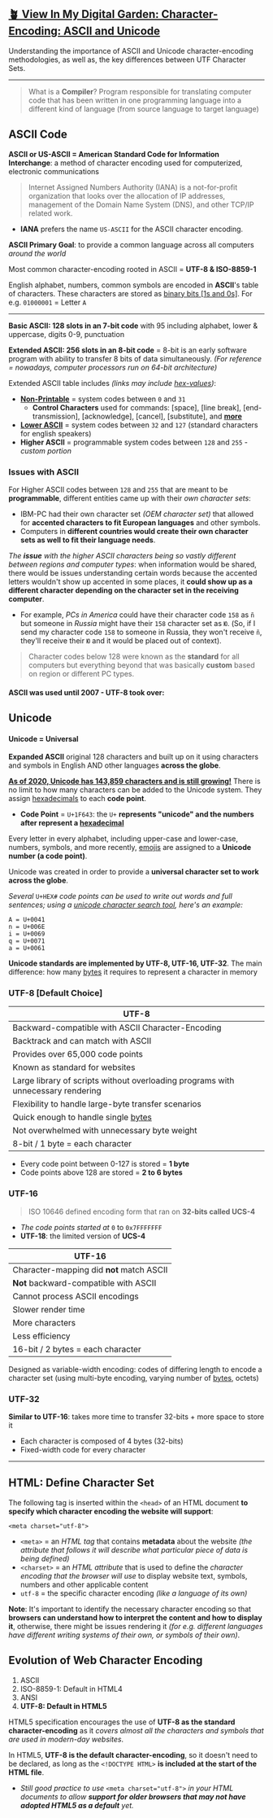 ## [🪴 View In My Digital Garden: Character-Encoding: ASCII and Unicode](https://www.aniqa.io/wiki/web/character-encoding)

Understanding the importance of ASCII and Unicode character-encoding methodologies, as well as, the key differences between UTF Character Sets.

---

> What is a **Compiler**? Program responsible for translating computer code that has been written in one programming language into a different kind of language (from source language to target language)

## ASCII Code
**ASCII or US-ASCII = American Standard Code for Information Interchange**: a method of character encoding used for computerized, electronic communications

> Internet Assigned Numbers Authority (IANA) is a not-for-profit organization that looks over the allocation of IP addresses, management of the Domain Name System (DNS), and other TCP/IP related work.

- **IANA** prefers the name `US-ASCII` for the ASCII character encoding.

**ASCII Primary Goal**: to provide a common language across all computers *around the world*

Most common character-encoding rooted in ASCII = **UTF-8 & ISO-8859-1**

English alphabet, numbers, common symbols are encoded in **ASCII**'s table of characters. These characters are stored as [binary bits [1s and 0s]](/wiki/web/binary). For e.g. `01000001` = Letter `A`

---

**Basic ASCII: 128 slots in an 7-bit code** with 95 including alphabet, lower & uppercase, digits 0-9, punctuation

**Extended ASCII: 256 slots in an 8-bit code** = 8-bit is an early software program with ability to transfer 8 bits of data simultaneously. *(For reference = nowadays, computer processors run on 64-bit architecture)*

Extended ASCII table includes *(links may include [hex-values](/wiki/web/hexadecimal))*:
- [**Non-Printable**](https://web.itu.edu.tr/sgunduz/courses/mikroisl/ascii.html) = system codes between `0` and `31`
     - **Control Characters** used for commands: [space], [line break], [end-transmission], [acknowledge], [cancel], [substitute], and [**more**](https://flaviocopes.com/non-printable-ascii-characters/)
- [**Lower ASCII**](https://flaviocopes.com/printable-ascii-characters/) = system codes between `32` and `127` (standard characters for english speakers)
- **Higher ASCII** = programmable system codes between `128` and `255` - *custom portion*

### Issues with ASCII 
For Higher ASCII codes between `128` and `255` that are meant to be **programmable**, different entities came up with their *own character sets*:
- IBM-PC had their own character set *(OEM character set)* that allowed for **accented characters to fit European languages** and other symbols. 
- Computers in **different countries would create their own character sets as well to fit their language needs**. 

*The **issue** with the higher ASCII characters being so vastly different between regions and computer types*: when information would be shared, there would be issues understanding certain words because the accented letters wouldn't show up accented in some places, it **could show up as a different character depending on the character set in the receiving computer**. 
* For example, *PCs in America* could have their character code `158` as `ñ` but someone in *Russia* might have their `158` character set as `Ю`. (So, if I send my character code `158` to someone in Russia, they won't receive `ñ`, they'll receive their `Ю` and it would be placed out of context).

> Character codes below 128 were known as the **standard** for all computers but everything beyond that was basically **custom** based on region or different PC types. 

#### ASCII was used until 2007 - UTF-8 took over:
## Unicode
#### Unicode = Universal

**Expanded ASCII** original 128 characters and built up on it using characters and symbols in English AND other languages **across the globe**.

[**As of 2020, Unicode has 143,859 characters and is still growing!**](https://home.unicode.org/) There is no limit to how many characters can be added to the Unicode system. They assign [hexadecimals](/wiki/web/hexadecimal) to each **code point**.

- **Code Point** = `U+1F643`: the `U+` **represents "unicode" and the numbers after represent a [hexadecimal](/wiki/web/hexadecimal)**

Every letter in every alphabet, including upper-case and lower-case, numbers, symbols, and more recently, [emojis](https://unicode.org/emoji/charts/full-emoji-list.html) are assigned to a **Unicode number (a code point)**.

Unicode was created in order to provide a **universal character set to work across the globe**. 

*Several* `U+HEX#` *code points can be used to write out words and full sentences; using a [unicode character search tool](https://unicode-table.com/), here's an example:*

```:title=Aniqa
A = U+0041
n = U+006E
i = U+0069
q = U+0071
a = U+0061
```

**Unicode standards are implemented by UTF-8, UTF-16, UTF-32**. The main difference: how many [bytes](/wiki/web/binary) it requires to represent a character in memory

### UTF-8 [Default Choice]

<div class="table">

| UTF-8 |
| ----  |
| Backward-compatible with ASCII Character-Encoding |
| Backtrack and can match with ASCII |
| Provides over 65,000 code points |
| Known as standard for websites |
| Large library of scripts without overloading programs with unnecessary rendering |
| Flexibility to handle large-byte transfer scenarios |
| Quick enough to handle single [bytes](/wiki/web/binary) |
| Not overwhelmed with unnecessary byte weight |
| 8-bit / 1 byte = each character |

</div>


- Every code point between 0-127 is stored = **1 byte**
- Code points above 128 are stored = **2 to 6 bytes**

### UTF-16

> ISO 10646 defined encoding form that ran on **32-bits called UCS-4**

- *The code points started at* `0` to `0x7FFFFFFF`
- **UTF-18**: the limited version of **UCS-4**

| UTF-16 |
| -----  |
| Character-mapping did **not** match ASCII |
| **Not** backward-compatible with ASCII |
| Cannot process ASCII encodings |
| Slower render time |
| More characters |
| Less efficiency |
| 16-bit / 2 bytes = each character |

Designed as variable-width encoding: codes of differing length to encode a character set (using multi-byte encoding, varying number of [bytes](/wiki/web/binary), octets)

### UTF-32

**Similar to UTF-16**: takes more time to transfer 32-bits + more space to store it
- Each character is composed of 4 bytes (32-bits) 
- Fixed-width code for every character

---

## HTML: Define Character Set

The following tag is inserted within the `<head>` of an HTML document **to specify which character encoding the website will support**:

```html:title=Character-Encoding
<meta charset="utf-8">
```

- `<meta>` = an *HTML tag* that contains **metadata** about the website *(the attribute that follows it will describe what particular piece of data is being defined)*
- `<charset>` = an *HTML attribute* that is used to define the *character encoding that the browser will use* to display website text, symbols, numbers and other applicable content 
- `utf-8` = the specific character encoding *(like a language of its own)*

**Note**: It's important to identify the necessary character encoding so that **browsers can understand how to interpret the content and how to display it**, otherwise, there might be issues rendering it *(for e.g. different languages have different writing systems of their own, or symbols of their own)*.

## Evolution of Web Character Encoding
1. ASCII
2. ISO-8859-1: Default in HTML4
3. ANSI
4. **UTF-8: Default in HTML5**

HTML5 specification encourages the use of **UTF-8 as the standard character-encoding** as it *covers almost all the characters and symbols that are used in modern-day websites*.

In HTML5, **UTF-8 is the default character-encoding**, so it doesn't need to be declared, as long as the `<!DOCTYPE HTML>` **is included at the start of the HTML file**.
- *Still good practice to use* `<meta charset="utf-8">` *in your HTML documents to allow **support for older browsers that may not have adopted HTML5 as a default** yet.*
